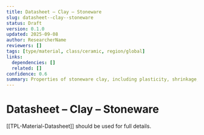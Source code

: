 ```yaml
---
title: Datasheet – Clay – Stoneware
slug: datasheet--clay--stoneware
status: Draft
version: 0.1.0
updated: 2025-09-08
author: ResearcherName
reviewers: []
tags: [type/material, class/ceramic, region/global]
links:
  dependencies: []
  related: []
confidence: 0.6
summary: Properties of stoneware clay, including plasticity, shrinkage, and firing temperatures.
---
```


# Datasheet – Clay – Stoneware
[[TPL-Material-Datasheet]] should be used for full details.
